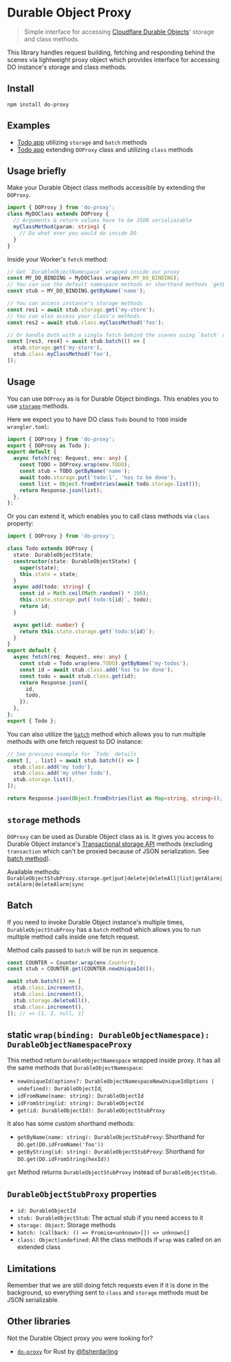 # Durable Object Proxy

> Simple interface for accessing [Cloudflare Durable Objects](https://developers.cloudflare.com/workers/learning/using-durable-objects/)' storage and class methods.

This library handles request building, fetching and responding behind the scenes via lightweight proxy object which provides interface for accessing DO instance's storage and class methods.

## Install

```text
npm install do-proxy
```

## Examples

- [Todo app](https://stackblitz.com/fork/github/osaton/do-proxy/tree/main/examples/todo-storage?file=src%2Findex.ts&terminal='start-stackblitz') utilizing `storage` and `batch` methods
- [Todo app](https://stackblitz.com/fork/github/osaton/do-proxy/tree/main/examples/todo-class?file=src%2Findex.ts&terminal='start-stackblitz') extending `DOProxy` class and utilizing `class` methods

## Usage briefly

Make your Durable Object class methods accessible by extending the `DOProxy`.

```ts
import { DOProxy } from 'do-proxy';
class MyDOClass extends DOProxy {
  // Arguments & return values have to be JSON serialiazable
  myClassMethod(param: string) {
    // Do what ever you would do inside DO
  }
}
```

Inside your Worker's `fetch` method:

```ts
// Get `DurableObjectNamespace` wrapped inside our proxy
const MY_DO_BINDING = MyDOClass.wrap(env.MY_DO_BINDING);
// You can use the default namespace methods or shorthand methods `getByName` & `getById`
const stub = MY_DO_BINDING.getByName('name');

// You can access instance's storage methods
const res1 = await stub.storage.get('my-store');
// You can also access your class's methods.
const res2 = await stub.class.myClassMethod('foo');

// Or handle both with a single fetch behind the scenes using `batch` method
const [res3, res4] = await stub.batch(() => [
  stub.storage.get('my-store'),
  stub.class.myClassMethod('foo'),
]);
```

## Usage

You can use `DOProxy` as is for Durable Object bindings. This enables you to use [`storage`](#storage-methods) methods.

Here we expect you to have DO class `Todo` bound to `TODO` inside `wrangler.toml`:

```ts
import { DOProxy } from 'do-proxy';
export { DOProxy as Todo };
export default {
  async fetch(req: Request, env: any) {
    const TODO = DOProxy.wrap(env.TODO);
    const stub = TODO.getByName('name');
    await todo.storage.put('todo:1', 'has to be done');
    const list = Object.fromEntries(await todo.storage.list());
    return Response.json(list);
  },
};
```

Or you can extend it, which enables you to call class methods via `class` property:

```ts
import { DOProxy } from 'do-proxy';

class Todo extends DOProxy {
  state: DurableObjectState;
  constructor(state: DurableObjectState) {
    super(state);
    this.state = state;
  }
  async add(todo: string) {
    const id = Math.ceil(Math.random() * 100);
    this.state.storage.put(`todo:${id}`, todo);
    return id;
  }

  async get(id: number) {
    return this.state.storage.get(`todo:${id}`);
  }
}
export default {
  async fetch(req: Request, env: any) {
    const stub = Todo.wrap(env.TODO).getByName('my-todos');
    const id = await stub.class.add('has to be done');
    const todo = await stub.class.get(id);
    return Response.json({
      id,
      todo,
    });
  },
};
export { Todo };
```

You can also utilize the [`batch`](#batch) method which allows you to run multiple methods with one fetch request to DO instance:

```ts
// See previous example for `Todo` details
const [, , list] = await stub.batch(() => [
  stub.class.add('my todo'),
  stub.class.add('my other todo'),
  stub.storage.list(),
]);

return Response.json(Object.fromEntries(list as Map<string, string>));
```

## `storage` methods

`DOProxy` can be used as Durable Object class as is. It gives you access to Durable Object instance's [Transactional storage API](https://developers.cloudflare.com/workers/runtime-apis/durable-objects/#transactional-storage-api) methods (excluding `transaction` which can't be proxied because of JSON serialization. See [batch method](#batch)).

Available methods: `DurableObjectStubProxy.storage.get|put|delete|deleteAll|list|getAlarm|setAlarm|deleteAlarm|sync`

## Batch

If you need to invoke Durable Object instance's multiple times, `DurableObjectStubProxy` has a `batch` method which allows you to run multiple method calls inside one fetch request.

Method calls passed to `batch` will be run in sequence.

```ts
const COUNTER = Counter.wrap(env.Counter);
const stub = COUNTER.get(COUNTER.newUniqueId());

await stub.batch(() => [
  stub.class.increment(),
  stub.class.increment(),
  stub.storage.deleteAll(),
  stub.class.increment(),
]); // => [1, 2, null, 1]
```

## static `wrap(binding: DurableObjectNamespace): DurableObjectNamespaceProxy`

This method return `DurableObjectNamespace` wrapped inside proxy.
It has all the same methods that `DurableObjectNamespace`:

- `newUniqueId(options?: DurableObjectNamespaceNewUniqueIdOptions | undefined): DurableObjectId`;
- `idFromName(name: string): DurableObjectId`
- `idFromString(id: string): DurableObjectId`
- `get(id: DurableObjectId): DurableObjectStubProxy`

It also has some custom shorthand methods:

- `getByName(name: string): DurableObjectStubProxy`: Shorthand for `DO.get(DO.idFromName('foo'))`
- `getByString(id: string): DurableObjectStubProxy`: Shorthand for `DO.get(DO.idFromString(hexId))`

`get` Method returns `DurableObjectStubProxy` instead of `DurableObjectStub`.

## `DurableObjectStubProxy` properties

- `id: DurableObjectId`
- `stub: DurableObjectStub`: The actual stub if you need access to it
- `storage: Object`: Storage methods
- `batch: (callback: () => Promise<unknown>[]) => unknown[]`
- `class: Object|undefined`: All the class methods if `wrap` was called on an extended class

## Limitations

Remember that we are still doing fetch requests even if it is done in the background, so everything sent to `class` and `storage` methods must be JSON serializable.

## Other libraries

Not the Durable Object proxy you were looking for?

- [`do-proxy`](https://github.com/fisherdarling/do-proxy) for Rust by [@fisherdarling](https://www.github.com/fisherdarling)
